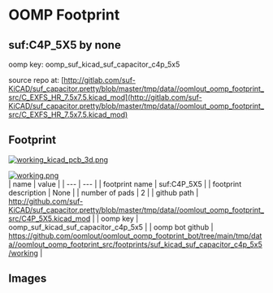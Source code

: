 # OOMP Footprint  
## suf:C4P_5X5  by none  
  
oomp key: oomp_suf_kicad_suf_capacitor_c4p_5x5  
  
source repo at: [http://gitlab.com/suf-KiCAD/suf_capacitor.pretty/blob/master/tmp/data//oomlout_oomp_footprint_src/C_EXFS_HR_7.5x7.5.kicad_mod](http://gitlab.com/suf-KiCAD/suf_capacitor.pretty/blob/master/tmp/data//oomlout_oomp_footprint_src/C_EXFS_HR_7.5x7.5.kicad_mod)  
## Footprint  
  
[![working_kicad_pcb_3d.png](working_kicad_pcb_3d_600.png)](working_kicad_pcb_3d.png)  
  
[![working.png](working_600.png)](working.png)  
| name | value | 
| --- | --- | 
| footprint name | suf:C4P_5X5 | 
| footprint description | None | 
| number of pads | 2 | 
| github path | http://github.com/suf-KiCAD/suf_capacitor.pretty/blob/master/tmp/data//oomlout_oomp_footprint_src/C4P_5X5.kicad_mod | 
| oomp key | oomp_suf_kicad_suf_capacitor_c4p_5x5 | 
| oomp bot github | https://github.com/oomlout/oomlout_oomp_footprint_bot/tree/main/tmp/data//oomlout_oomp_footprint_src/footprints/suf_kicad_suf_capacitor_c4p_5x5/working | 
## Images  
